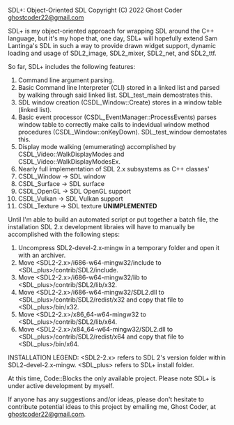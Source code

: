 SDL+: Object-Oriented SDL
Copyright (C) 2022 Ghost Coder <ghostcoder22@gmail.com>

SDL+ is my object-oriented approach for wrapping SDL around the C++ language, but it's my hope that, one day, SDL+ will hopefully extend Sam Lantinga's SDL in such a way to provide drawn widget support, dynamic loading and usage of SDL2_image, SDL2_mixer, SDL2_net, and SDL2_ttf.

So far, SDL+ includes the following features:

1) Command line argument parsing.
2) Basic Command line Interpreter (CLI) stored in a linked list and parsed by walking through said linked list. SDL_test_main demostrates this.
3) SDL window creation (CSDL_Window::Create) stores in a window table (linked list).
4) Basic event processor (CSDL_EventManager::ProcessEvents) parses window table to correctly make calls to indevidual window method procedures (CSDL_Window::onKeyDown). SDL_test_window demostates this.
5) Display mode walking (emumerating) accomplished by CSDL_Video::WalkDisplayModes and CSDL_Video::WalkDisplayModesEx.
6) Nearly full implementation of SDL 2.x subsystems as C++ classes'
1) CSDL_Window -> SDL window
2) CSDL_Surface -> SDL surface
3) CSDL_OpenGL -> SDL OpenGL support
4) CSDL_Vulkan -> SDL Vulkan support
5) CSDL_Texture -> SDL texture **UNIMPLEMENTED**

Until I'm able to build an automated script or put together a batch file, the installation SDL 2.x development libraies will have to manually be accomplished with the following steps:

1) Uncompress SDL2-devel-2.x-mingw in a temporary folder and open it with an archiver.
2) Move <SDL2-2.x>/i686-w64-mingw32/include to <SDL_plus>/contrib/SDL2/include.
3) Move <SDL2-2.x>/i686-w64-mingw32/lib to <SDL_plus>/contrib/SDL2/lib/x32.
4) Move <SDL2-2.x>/i686-w64-mingw32/SDL2.dll to <SDL_plus>/contrib/SDL2/redist/x32 and copy that file to <SDL_plus>/bin/x32.
5) Move <SDL2-2.x>/x86_64-w64-mingw32 to <SDL_plus>/contrib/SDL2/lib/x64.
6) Move <SDL2-2.x>/x84_64-w64-mingw32/SDL2.dll to <SDL_plus>/contrib/SDL2/redist/x64 and copy that file to <SDL_plus>/bin/x64.

INSTALLATION LEGEND: <SDL2-2.x> refers to SDL 2's version folder within SDL2-devel-2.x-mingw. <SDL_plus> refers to SDL+ install folder.

At this time, Code::Blocks the only available project. Please note SDL+ is under active development by myself.

If anyone has any suggestions and/or ideas, please don't hesitate to contribute potential ideas to this project by emailing me, Ghost Coder, at ghostcoder22@gmail.com.
